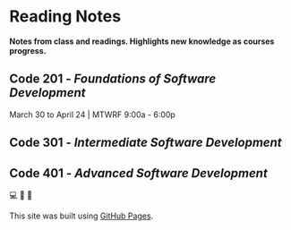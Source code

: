 # Reading Notes
**Notes from class and readings. Highlights new knowledge as courses progress.**
## Code 201 - *Foundations of Software Development*
March 30 to April 24 | MTWRF 9:00a - 6:00p
## Code 301 - *Intermediate Software Development*
## Code 401 - *Advanced Software Development*

:computer: :musical_note: :dog:

This site was built using [GitHub Pages](https://pages.github.com/).
